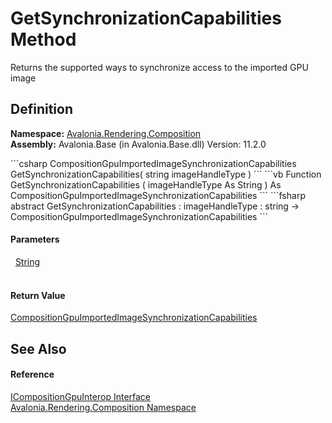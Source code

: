 # GetSynchronizationCapabilities Method


Returns the supported ways to synchronize access to the imported GPU image



## Definition
**Namespace:** <a href="N_Avalonia_Rendering_Composition">Avalonia.Rendering.Composition</a>  
**Assembly:** Avalonia.Base (in Avalonia.Base.dll) Version: 11.2.0

<Tabs groupId="api-code-preview">
<TabItem value="csharp" label="C#">
```csharp
CompositionGpuImportedImageSynchronizationCapabilities GetSynchronizationCapabilities(
	string imageHandleType
)
```
</TabItem>
<TabItem value="vb" label="VB">
```vb
Function GetSynchronizationCapabilities ( 
	imageHandleType As String
) As CompositionGpuImportedImageSynchronizationCapabilities
```
</TabItem>
<TabItem value="fsharp" label="F#">
```fsharp
abstract GetSynchronizationCapabilities : 
        imageHandleType : string -> CompositionGpuImportedImageSynchronizationCapabilities 
```
</TabItem>
</Tabs>



#### Parameters
<dl><dt>  <a href="https://learn.microsoft.com/dotnet/api/system.string" target="_blank" rel="noopener noreferrer">String</a></dt><dd> </dd></dl>

#### Return Value
<a href="T_Avalonia_Rendering_Composition_CompositionGpuImportedImageSynchronizationCapabilities">CompositionGpuImportedImageSynchronizationCapabilities</a>  


## See Also


#### Reference
<a href="T_Avalonia_Rendering_Composition_ICompositionGpuInterop">ICompositionGpuInterop Interface</a>  
<a href="N_Avalonia_Rendering_Composition">Avalonia.Rendering.Composition Namespace</a>  

